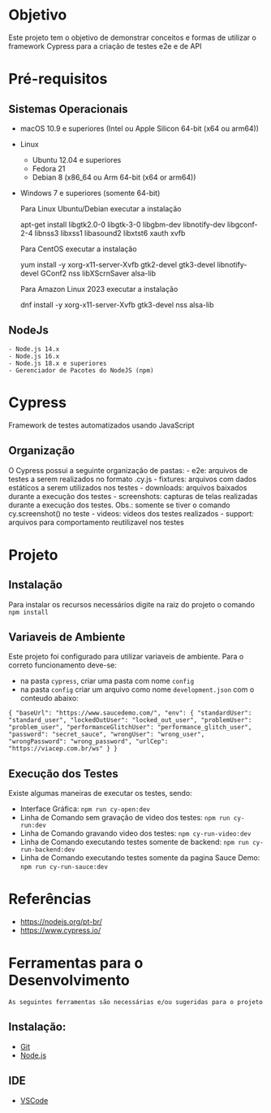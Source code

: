 # Objetivo
 
Este projeto tem o objetivo de demonstrar conceitos e formas de utilizar o framework Cypress para a criação de testes e2e e de API

# Pré-requisitos

## Sistemas Operacionais

- macOS 10.9 e superiores (Intel ou Apple Silicon 64-bit (x64 ou arm64))
- Linux 
    - Ubuntu 12.04 e superiores
    - Fedora 21
    - Debian 8 (x86_64 ou Arm 64-bit (x64 or arm64))
- Windows 7 e superiores (somente 64-bit)

    Para Linux Ubuntu/Debian executar a instalação

    apt-get install libgtk2.0-0 libgtk-3-0 libgbm-dev libnotify-dev libgconf-2-4 libnss3 libxss1 libasound2 libxtst6 xauth xvfb

    Para CentOS executar a instalação

    yum install -y xorg-x11-server-Xvfb gtk2-devel gtk3-devel libnotify-devel GConf2 nss libXScrnSaver alsa-lib

    Para Amazon Linux 2023 executar a instalação

    dnf install -y xorg-x11-server-Xvfb gtk3-devel nss alsa-lib

## NodeJs
    - Node.js 14.x
    - Node.js 16.x
    - Node.js 18.x e superiores
    - Gerenciador de Pacotes do NodeJS (npm)

# Cypress

Framework de testes automatizados usando JavaScript

## Organização

O Cypress possui a seguinte organização de pastas:
    - e2e: arquivos de testes a serem realizados no formato <nome>.cy.js
    - fixtures: arquivos com dados estáticos a serem utilizados nos testes
    - downloads: arquivos baixados durante a execução dos testes
    - screenshots: capturas de telas realizadas durante a execução dos testes. Obs.: somente se tiver o comando cy.screenshot() no teste
    - videos: videos dos testes realizados
    - support: arquivos para comportamento reutilizavel nos testes

# Projeto

## Instalação

Para instalar os recursos necessários digite na raiz do projeto o comando `npm install`

## Variaveis de Ambiente

Este projeto foi configurado para utilizar variaveis de ambiente. Para o correto funcionamento deve-se:
- na pasta `cypress`, criar uma pasta com nome `config`
- na pasta `config` criar um arquivo como nome `development.json` com o conteudo abaixo:

`
{
    "baseUrl": "https://www.saucedemo.com/",
    "env": {
      "standardUser": "standard_user",
      "lockedOutUser": "locked_out_user",
      "problemUser": "problem_user",
      "performanceGlitchUser": "performance_glitch_user", 
      "password": "secret_sauce",
      "wrongUser": "wrong_user",
      "wrongPassword": "wrong_password",
      "urlCep": "https://viacep.com.br/ws"
    }
}
`
## Execução dos Testes

Existe algumas maneiras de executar os testes, sendo:
- Interface Gráfica: `npm run cy-open:dev`
- Linha de Comando sem gravação de video dos testes: `npm run cy-run:dev`    
- Linha de Comando gravando video dos testes: `npm cy-run-video:dev`
- Linha de Comando executando testes somente de backend: `npm run cy-run-backend:dev`
- Linha de Comando executando testes somente da pagina Sauce Demo: `npm run cy-run-sauce:dev`

# Referências
- https://nodejs.org/pt-br/
- https://www.cypress.io/

# Ferramentas para o Desenvolvimento

    As seguintes ferramentas são necessárias e/ou sugeridas para o projeto

## Instalação:
- [Git](https://git-scm.com/downloads)
- [Node.js](https://nodejs.org/pt-br)

## IDE
- [VSCode](https://code.visualstudio.com/download)